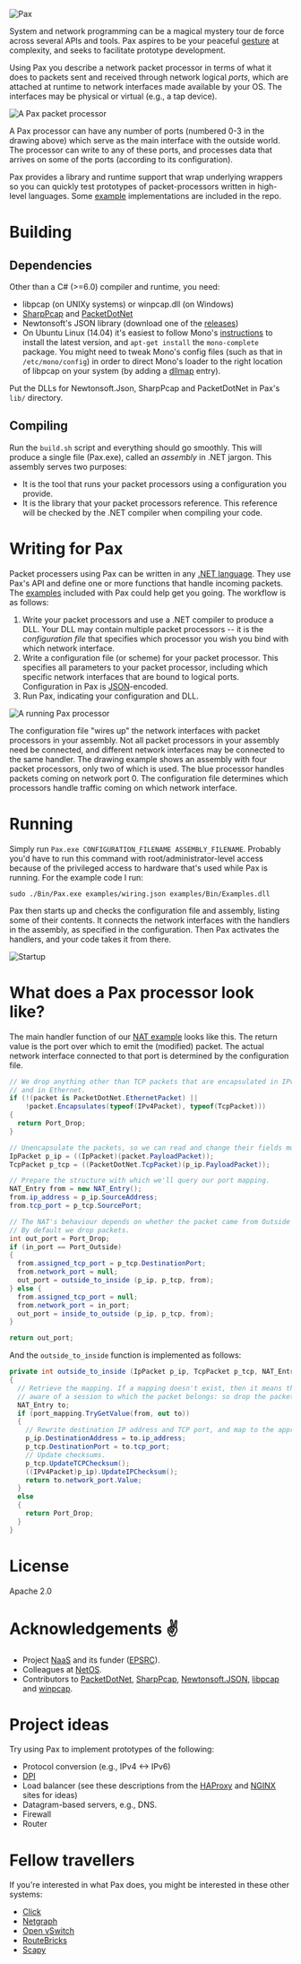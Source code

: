 ![Pax](http://www.cl.cam.ac.uk/~ns441/pax/pax.png)

System and network programming can be a magical mystery tour de force across
several APIs and tools.  Pax aspires to be your peaceful
[gesture](http://en.wikipedia.org/wiki/V_sign) at complexity, and seeks to
facilitate prototype development.

Using Pax you describe a network packet processor in terms of what it does to
packets sent and received through network logical *ports*, which are attached
at runtime to network interfaces made available by your OS. The interfaces may
be physical or virtual (e.g., a tap device).

![A Pax packet processor](http://www.cl.cam.ac.uk/~ns441/pax/packetproc.png)

A Pax processor can have any number of ports (numbered 0-3 in the drawing
above) which serve as the main interface with the outside world. The processor
can write to any of these ports, and processes data that arrives on some of the
ports (according to its configuration).

Pax provides a library and runtime support that wrap underlying wrappers so
you can quickly test prototypes of packet-processors written in high-level
languages. Some [example](https://github.com/niksu/pax/tree/master/examples) implementations are included in the repo.

# Building
## Dependencies
Other than a C# (>=6.0) compiler and runtime, you need:
* libpcap (on UNIXy systems) or winpcap.dll (on Windows)
* [SharpPcap](https://github.com/chmorgan/sharppcap) and [PacketDotNet](https://github.com/chmorgan/packetnet)
* Newtonsoft's JSON library (download one of the [releases](https://github.com/JamesNK/Newtonsoft.Json/releases))
* On Ubuntu Linux (14.04) it's easiest to follow Mono's
[instructions](http://www.mono-project.com/docs/getting-started/install/linux/) to install the latest version,
and `apt-get install` the `mono-complete`
package. You might need to tweak Mono's config files (such as that in
`/etc/mono/config`) in order to direct Mono's loader to the right location of
libpcap on your system (by adding a
[dllmap](http://www.mono-project.com/docs/advanced/pinvoke/dllmap/) entry).

Put the DLLs for Newtonsoft.Json, SharpPcap and PacketDotNet in Pax's `lib/` directory.

## Compiling
Run the `build.sh` script and everything should go smoothly.
This will produce a single file (Pax.exe), called an *assembly* in .NET jargon. This assembly serves two purposes:
* It is the tool that runs your packet processors using a configuration you provide.
* It is the library that your packet processors reference. This reference will be checked by the .NET compiler when compiling your code.

# Writing for Pax
Packet processers using Pax can be written in any [.NET language](https://en.wikipedia.org/wiki/List_of_CLI_languages).
They use Pax's API and define one or more functions that handle incoming packets.
The [examples](https://github.com/niksu/pax/tree/master/examples) included with Pax could help get you going.
The workflow is as follows:

1. Write your packet processors and use a .NET compiler to produce a DLL. Your DLL may contain multiple packet processors -- it is the *configuration file* that specifies which processor you wish you bind with which network interface.
2. Write a configuration file (or scheme) for your packet processor. This specifies all parameters to your packet processor, including which specific network interfaces that are bound to logical ports. Configuration in Pax is [JSON](https://en.wikipedia.org/wiki/JSON)-encoded.
3. Run Pax, indicating your configuration and DLL.

![A running Pax processor](http://www.cl.cam.ac.uk/~ns441/pax/running.png)

The configuration file "wires up" the network interfaces with packet processors in your assembly. Not all packet processors in your assembly need be connected, and different network interfaces may be connected to the same handler.
The drawing example shows an assembly with four packet processors, only two of which is used. The blue processor handles packets coming on network port 0. The configuration file determines which processors handle traffic coming on which network interface.

# Running
Simply run `Pax.exe CONFIGURATION_FILENAME ASSEMBLY_FILENAME`.
Probably you'd have to run this command with root/administrator-level access
because of the privileged access to hardware that's used while Pax is running.
For the example code I run:
```
sudo ./Bin/Pax.exe examples/wiring.json examples/Bin/Examples.dll
```

Pax then starts up and checks the configuration file and assembly, listing some of their contents.
It connects the network interfaces with the handlers in the assembly, as specified in the configuration.
Then Pax activates the handlers, and your code takes it from there.

![Startup](http://www.cl.cam.ac.uk/~ns441/pax/start_screenshot.png)


# What does a Pax processor look like?
The main handler function of our [NAT example](https://github.com/niksu/pax/blob/master/examples/NAT.cs) looks like this.
The return value is the port over which to emit the (modified) packet. The
actual network interface connected to that port is determined by the
configuration file.
```csharp
// We drop anything other than TCP packets that are encapsulated in IPv4,
// and in Ethernet.
if (!(packet is PacketDotNet.EthernetPacket) ||
    !packet.Encapsulates(typeof(IPv4Packet), typeof(TcpPacket)))
{
  return Port_Drop;
}

// Unencapsulate the packets, so we can read and change their fields more easily.
IpPacket p_ip = ((IpPacket)(packet.PayloadPacket));
TcpPacket p_tcp = ((PacketDotNet.TcpPacket)(p_ip.PayloadPacket));

// Prepare the structure with which we'll query our port mapping.
NAT_Entry from = new NAT_Entry();
from.ip_address = p_ip.SourceAddress;
from.tcp_port = p_tcp.SourcePort;

// The NAT's behaviour depends on whether the packet came from Outside or Inside.
// By default we drop packets.
int out_port = Port_Drop;
if (in_port == Port_Outside)
{
  from.assigned_tcp_port = p_tcp.DestinationPort;
  from.network_port = null;
  out_port = outside_to_inside (p_ip, p_tcp, from);
} else {
  from.assigned_tcp_port = null;
  from.network_port = in_port;
  out_port = inside_to_outside (p_ip, p_tcp, from);
}

return out_port;
```
And the `outside_to_inside` function is implemented as follows:
```csharp
private int outside_to_inside (IpPacket p_ip, TcpPacket p_tcp, NAT_Entry from)
{
  // Retrieve the mapping. If a mapping doesn't exist, then it means that we're not
  // aware of a session to which the packet belongs: so drop the packet.
  NAT_Entry to;
  if (port_mapping.TryGetValue(from, out to))
  {
    // Rewrite destination IP address and TCP port, and map to the appropriate Inside port.
    p_ip.DestinationAddress = to.ip_address;
    p_tcp.DestinationPort = to.tcp_port;
    // Update checksums.
    p_tcp.UpdateTCPChecksum();
    ((IPv4Packet)p_ip).UpdateIPChecksum();
    return to.network_port.Value;
  }
  else
  {
    return Port_Drop;
  }
}
```

# License
Apache 2.0

# Acknowledgements :v:
* Project [NaaS](http://www.naas-project.org/) and its funder ([EPSRC](http://epsrc.ac.uk)).
* Colleagues at [NetOS](http://www.cl.cam.ac.uk/research/srg/netos/).
* Contributors to [PacketDotNet](https://github.com/chmorgan/packetnet), [SharpPcap](https://github.com/chmorgan/sharppcap), [Newtonsoft.JSON](https://github.com/JamesNK/Newtonsoft.Json/), [libpcap](http://www.tcpdump.org/) and [winpcap](http://www.winpcap.org/).

# Project ideas
Try using Pax to implement prototypes of the following:
* Protocol conversion (e.g., IPv4 <-> IPv6)
* [DPI](https://en.wikipedia.org/wiki/Deep_packet_inspection)
* Load balancer (see these descriptions from the [HAProxy](http://1wt.eu/articles/2006_lb/index.html) and [NGINX](http://nginx.org/en/docs/http/load_balancing.html) sites for ideas)
* Datagram-based servers, e.g., DNS.
* Firewall
* Router

# Fellow travellers
If you're interested in what Pax does, you might be interested in these other systems:
* [Click](http://read.cs.ucla.edu/click/click)
* [Netgraph](https://en.wikipedia.org/wiki/Netgraph)
* [Open vSwitch](https://en.wikipedia.org/wiki/Open_vSwitch)
* [RouteBricks](routebricks.org)
* [Scapy](https://en.wikipedia.org/wiki/Scapy)
